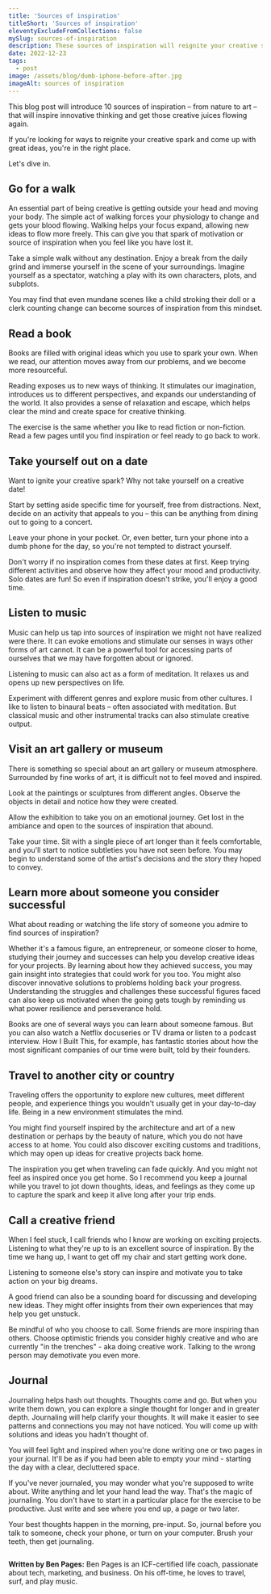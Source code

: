 ```yaml
---
title: 'Sources of inspiration'
titleShort: 'Sources of inspiration'
eleventyExcludeFromCollections: false
mySlug: sources-of-inspiration
description: These sources of inspiration will reignite your creative spark FAST. Take yourself out on a date. Journal. Call a creative friend. Listen to instrumental music.
date: 2022-12-23
tags:
  - post
image: /assets/blog/dumb-iphone-before-after.jpg
imageAlt: sources of inspiration
---
```


This blog post will introduce 10 sources of inspiration – from nature to art – that will inspire innovative thinking and get those creative juices flowing again.

If you're looking for ways to reignite your creative spark and come up with great ideas, you're in the right place.

Let's dive in.

## Go for a walk

An essential part of being creative is getting outside your head and moving your body. The simple act of walking forces your physiology to change and gets your blood flowing. Walking helps your focus expand, allowing new ideas to flow more freely. This can give you that spark of motivation or source of inspiration when you feel like you have lost it.

Take a simple walk without any destination. Enjoy a break from the daily grind and immerse yourself in the scene of your surroundings. Imagine yourself as a spectator, watching a play with its own characters, plots, and subplots.

You may find that even mundane scenes like a child stroking their doll or a clerk counting change can become sources of inspiration from this mindset.

## Read a book

Books are filled with original ideas which you use to spark your own. When we read, our attention moves away from our problems, and we become more resourceful.

Reading exposes us to new ways of thinking. It stimulates our imagination, introduces us to different perspectives, and expands our understanding of the world. It also provides a sense of relaxation and escape, which helps clear the mind and create space for creative thinking.

The exercise is the same whether you like to read fiction or non-fiction. Read a few pages until you find inspiration or feel ready to go back to work.

## Take yourself out on a date

Want to ignite your creative spark? Why not take yourself on a creative date!

Start by setting aside specific time for yourself, free from distractions. Next, decide on an activity that appeals to you – this can be anything from dining out to going to a concert.

Leave your phone in your pocket. Or, even better, turn your phone into a dumb phone for the day, so you're not tempted to distract yourself.

Don't worry if no inspiration comes from these dates at first. Keep trying different activities and observe how they affect your mood and productivity. Solo dates are fun! So even if inspiration doesn't strike, you'll enjoy a good time.

## Listen to music

Music can help us tap into sources of inspiration we might not have realized were there. It can evoke emotions and stimulate our senses in ways other forms of art cannot. It can be a powerful tool for accessing parts of ourselves that we may have forgotten about or ignored.

Listening to music can also act as a form of meditation. It relaxes us and opens up new perspectives on life.

Experiment with different genres and explore music from other cultures. I like to listen to binaural beats – often associated with meditation. But classical music and other instrumental tracks can also stimulate creative output.

## Visit an art gallery or museum

There is something so special about an art gallery or museum atmosphere. Surrounded by fine works of art, it is difficult not to feel moved and inspired.

Look at the paintings or sculptures from different angles. Observe the objects in detail and notice how they were created.

Allow the exhibition to take you on an emotional journey. Get lost in the ambiance and open to the sources of inspiration that abound.

Take your time. Sit with a single piece of art longer than it feels comfortable, and you'll start to notice subtleties you have not seen before. You may begin to understand some of the artist's decisions and the story they hoped to convey.

## Learn more about someone you consider successful

What about reading or watching the life story of someone you admire to find sources of inspiration?

Whether it's a famous figure, an entrepreneur, or someone closer to home, studying their journey and successes can help you develop creative ideas for your projects. By learning about how they achieved success, you may gain insight into strategies that could work for you too. You might also discover innovative solutions to problems holding back your progress. Understanding the struggles and challenges these successful figures faced can also keep us motivated when the going gets tough by reminding us what power resilience and perseverance hold.

Books are one of several ways you can learn about someone famous. But you can also watch a Netflix docuseries or TV drama or listen to a podcast interview. How I Built This, for example, has fantastic stories about how the most significant companies of our time were built, told by their founders.

## Travel to another city or country

Traveling offers the opportunity to explore new cultures, meet different people, and experience things you wouldn't usually get in your day-to-day life. Being in a new environment stimulates the mind.

You might find yourself inspired by the architecture and art of a new destination or perhaps by the beauty of nature, which you do not have access to at home. You could also discover exciting customs and traditions, which may open up ideas for creative projects back home.

The inspiration you get when traveling can fade quickly. And you might not feel as inspired once you get home. So I recommend you keep a journal while you travel to jot down thoughts, ideas, and feelings as they come up to capture the spark and keep it alive long after your trip ends.

## Call a creative friend

When I feel stuck, I call friends who I know are working on exciting projects. Listening to what they're up to is an excellent source of inspiration. By the time we hang up, I want to get off my chair and start getting work done.

Listening to someone else's story can inspire and motivate you to take action on your big dreams.

A good friend can also be a sounding board for discussing and developing new ideas. They might offer insights from their own experiences that may help you get unstuck.

Be mindful of who you choose to call. Some friends are more inspiring than others. Choose optimistic friends you consider highly creative and who are currently "in the trenches" - aka doing creative work. Talking to the wrong person may demotivate you even more.

## Journal

Journaling helps hash out thoughts. Thoughts come and go. But when you write them down, you can explore a single thought for longer and in greater depth. Journaling will help clarify your thoughts. It will make it easier to see patterns and connections you may not have noticed. You will come up with solutions and ideas you hadn't thought of.

You will feel light and inspired when you're done writing one or two pages in your journal. It'll be as if you had been able to empty your mind - starting the day with a clear, decluttered space.

If you've never journaled, you may wonder what you're supposed to write about. Write anything and let your hand lead the way. That's the magic of journaling. You don't have to start in a particular place for the exercise to be productive. Just write and see where you end up, a page or two later.

Your best thoughts happen in the morning, pre-input. So, journal before you talk to someone, check your phone, or turn on your computer. Brush your teeth, then get journaling.

<div class="well author-bio">
<div class="author-bio__img">
<img src="/assets/ben-profile.jpeg" alt="">
</div>
<p><strong>Written by Ben Pages:</strong> Ben Pages is an ICF-certified life coach, passionate about tech, marketing, and business. On his off-time, he loves to travel, surf, and play music.</p>
</div>
